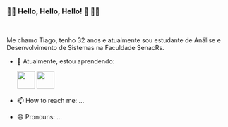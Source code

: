### 🏳️‍🌈 Hello, Hello, Hello! 👋 🏳️‍🌈
<br>

Me chamo Tiago, tenho 32 anos e atualmente sou estudante de Análise e Desenvolvimento de Sistemas na Faculdade SenacRs. <br>

- 🌱 Atualmente, estou aprendendo:

  <img src="https://cdn.jsdelivr.net/gh/devicons/devicon/icons/python/python-original-wordmark.svg" width="40" height="40"/>
  <img src="https://cdn.jsdelivr.net/gh/devicons/devicon/icons/javascript/javascript-original.svg" width="40" height="40"/>
          
          

- 📫 How to reach me: ...
- 😄 Pronouns: ...


